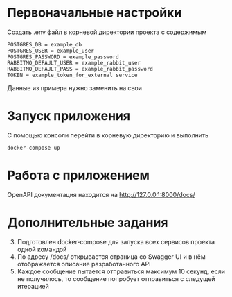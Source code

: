 # Первоначальные настройки
Создать .env файл в корневой директории проекта с содержимым
```
POSTGRES_DB = example_db
POSTGRES_USER = example_user
POSTGRES_PASSWORD = example_password
RABBITMQ_DEFAULT_USER = example_rabbit_user
RABBITMQ_DEFAULT_PASS = example_rabbit_password
TOKEN = example_token_for_external service
```
Данные из примера нужно заменить на свои
# Запуск приложения
С помощью консоли перейти в корневую директорию и выполнить
```
docker-compose up
```
# Работа с приложением
OpenAPI документация находится на http://127.0.0.1:8000/docs/
# Дополнительные задания
3. Подготовлен docker-compose для запуска всех сервисов проекта одной командой
5. По адресу /docs/ открывается страница со Swagger UI и в нём отображается описание разработанного API
9. Каждое сообщение пытается отправиться максимум 10 секунд, если не получилось, то сообщение попробует отправиться с следущей итерацией